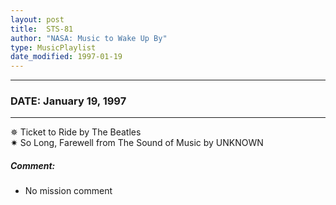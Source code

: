 ```yaml
---
layout: post
title:  STS-81
author: "NASA: Music to Wake Up By"
type: MusicPlaylist
date_modified: 1997-01-19
---
```


----
### DATE: January 19, 1997
----
✵ Ticket to Ride by The Beatles  &nbsp;<br />✷ So Long, Farewell from The Sound of Music by UNKNOWN

##### Comment:
* No mission comment
